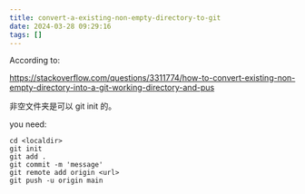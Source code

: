 ```yaml
---
title: convert-a-existing-non-empty-directory-to-git
date: 2024-03-28 09:29:16
tags: []
---
```

According to:

https://stackoverflow.com/questions/3311774/how-to-convert-existing-non-empty-directory-into-a-git-working-directory-and-pus

非空文件夹是可以 git init 的。

you need:

```
cd <localdir>
git init
git add .
git commit -m 'message'
git remote add origin <url>
git push -u origin main
```

